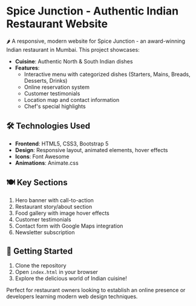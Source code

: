 # Spice Junction - Authentic Indian Restaurant Website

🌶️ A responsive, modern website for Spice Junction - an award-winning Indian restaurant in Mumbai. This project showcases:

- **Cuisine**: Authentic North & South Indian dishes
- **Features**:
  - Interactive menu with categorized dishes (Starters, Mains, Breads, Desserts, Drinks)
  - Online reservation system
  - Customer testimonials
  - Location map and contact information
  - Chef's special highlights

## 🛠️ Technologies Used
- **Frontend**: HTML5, CSS3, Bootstrap 5
- **Design**: Responsive layout, animated elements, hover effects
- **Icons**: Font Awesome
- **Animations**: Animate.css

## 🍽️ Key Sections
1. Hero banner with call-to-action
2. Restaurant story/about section
3. Food gallery with image hover effects
4. Customer testimonials
5. Contact form with Google Maps integration
6. Newsletter subscription

## 🚀 Getting Started
1. Clone the repository
2. Open `index.html` in your browser
3. Explore the delicious world of Indian cuisine!

Perfect for restaurant owners looking to establish an online presence or developers learning modern web design techniques.
